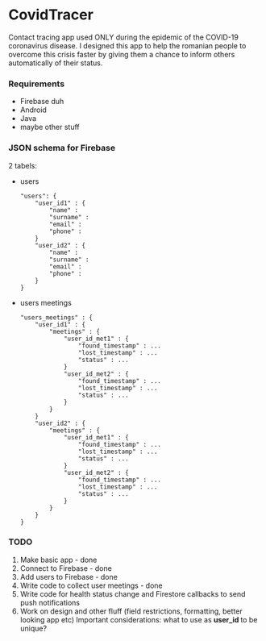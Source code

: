 # CovidTracer
Contact tracing app used ONLY during the epidemic of the COVID-19 coronavirus disease.
I designed this app to help the romanian people to overcome this crisis faster by 
giving them a chance to inform others automatically of their status.

### Requirements
- Firebase duh
- Android
- Java
- maybe other stuff

### JSON schema for Firebase

2 tabels:
- users
    ```
    "users": {
        "user_id1" : {
            "name" : 
            "surname" : 
            "email" : 
            "phone" :
        }
        "user_id2" : {
            "name" : 
            "surname" : 
            "email" : 
            "phone" :
        }
    }
    ```

- users meetings
    ```
    "users_meetings" : {
        "user_id1" : {
            "meetings" : {
                "user_id_met1" : {
                    "found_timestamp" : ...
                    "lost_timestamp" : ...
                    "status" : ...
                }
                "user_id_met2" : {
                    "found_timestamp" : ...
                    "lost_timestamp" : ...
                    "status" : ...
                }
            }
        }
        "user_id2" : {
            "meetings" : {
                "user_id_met1" : {
                    "found_timestamp" : ...
                    "lost_timestamp" : ...
                    "status" : ...
                }
                "user_id_met2" : {
                    "found_timestamp" : ...
                    "lost_timestamp" : ...
                    "status" : ...
                }
            }
        }
    }
    ```
### TODO
1. Make basic app - done
2. Connect to Firebase - done
3. Add users to Firebase - done
4. Write code to collect user meetings - done
5. Write code for health status change and Firestore callbacks to send push notifications 
6. Work on design and other fluff (field restrictions, formatting, better looking app etc)
Important considerations: what to use as <b> user_id </b> to be unique?

